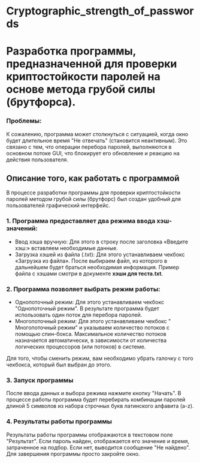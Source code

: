 # Cryptographic_strength_of_passwords
# Разработка программы, предназначенной для проверки криптостойкости паролей на основе метода грубой силы (брутфорса).

### Проблемы:
К сожалению, программа может столкнуться с ситуацией, когда окно будет длительное время "Не отвечать" (становится неактивным). Это связано с тем, что операции перебора паролей, выполняются в основном потоке GUI, что блокирует его обновление и реакцию на действия пользователя. 

## Описание того, как работать с программой
В процессе разработки программы для проверки криптостойкости паролей методом грубой силы (брутфорс) был создан удобный для пользователей графический интерфейс.

### 1. Программа предоставляет два режима ввода хэш-значений: 
-	Ввод хэша вручную:
Для этого в строку после заголовка «Введите хэш:» вставляем необходимые данные. 
- Загрузка хэшей из файла (.txt): 
Для этого устанавливаем чекбокс «Загрузка из файла». После выбираем файл, из которого в дальнейшем будет браться необходимая информация. Пример файла с хэшами смотри в документе **хэши для теста.txt**.

### 2. Программа позволяет выбрать режим работы:
- Однопоточный режим: Для этого устанавливаем чекбокс "Однопоточный режим". В результате программа будет использовать один поток для перебора паролей.
-	Многопоточный режим: Для этого устанавливаем чекбокс " Многопоточный режим" и указываем количество потоков с помощью спин-бокса. Максимальное количество потоков назначается автоматически, в зависимости от количества логических процессоров (или потоков) в системе.

Для того, чтобы сменить режим, вам необходимо убрать галочку с того чекбокса, который был выбран до этого. 

### 3. Запуск программы
После ввода данных и выбора режима нажмите кнопку "Начать". В процессе работы программа будет перебирать комбинации паролей длиной 5 символов из набора строчных букв латинского алфавита (a-z).

### 4. Результаты работы программы 
Результаты работы программы отображаются в текстовом поле "Результат". Если пароль найден, отображается его значение и время, затраченное на подбор. Если нет, выводится сообщение "Не найдено".
Для завершения программы просто закройте окно. 

